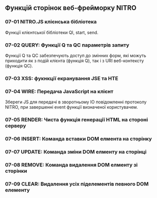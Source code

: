 ## Функцій сторінок веб-фрейморку NITRO

### 07-01 NITRO.JS клієнська бібліотека

Функції клієнтської бібліотеки QI, start, send.

### 07-02 QUERY: Функції Q та QC параметрів запиту

Функції Q та QС забезпечують доступ до змінних форм, які
можуть приходити як з подій клієнта (функція Q), так і з URI веб-контексту (функція QC).

### 07-03 XSS: фукнкції екранування JSE та HTE
### 07-04 WIRE: Передача JavaScript на клієнт

Збереги JS для передачі в зворотньому IO повідомленні протоколу NITRO,
при завершенні event функції визначеної користувачем.

### 07-05 RENDER: Чиста функція генерації HTML на стороні серверу
### 07-06 INSERT: Команда вставки DOM елмента на сторінку
### 07-07 UPDATE: Команда зміни DOM елменту на сторінці
### 07-08 REMOVE: Команда видалення DOM елменту зі сторінки
### 07-09 CLEAR: Видалення усіх піделементів певного DOM елементу

